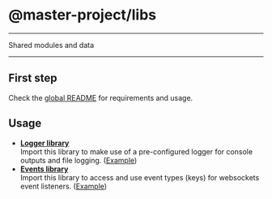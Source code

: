 # @master-project/libs

---

Shared modules and data

---

## First step

Check the [global README](https://github.com/kelzenberg/master-project/blob/main/README.md) for requirements and usage.

## Usage

- **[Logger library](https://github.com/kelzenberg/master-project/blob/main/packages/libs/src/logger.js)**  
  Import this library to make use of a pre-configured logger for console outputs and file logging. ([Example](https://github.com/kelzenberg/master-project/blob/main/packages/backend/src/utils/logger.js))
- **[Events library](https://github.com/kelzenberg/master-project/blob/main/packages/libs/src/events.js)**  
  Import this library to access and use event types (keys) for websockets event listeners. ([Example](https://github.com/kelzenberg/master-project/blob/main/packages/backend/src/utils/events.js))
